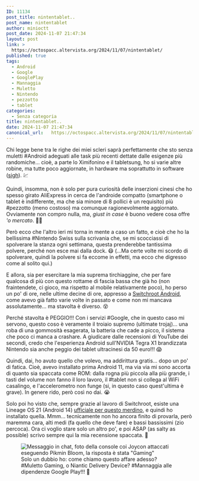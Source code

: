 ```yaml
---
ID: 11134
post_title: nintentablet..
post_name: nintentablet
author: minioctt
post_date: 2024-11-07 21:47:34
layout: post
link: >
  https://octospacc.altervista.org/2024/11/07/nintentablet/
published: true
tags:
  - Android
  - Google
  - GooglePlay
  - Mannaggia
  - Muletto
  - Nintendo
  - pezzotto
  - tablet
categories:
  - Senza categoria
title: nintentablet..
date: 2024-11-07 21:47:34
canonical_url:   https://octospacc.altervista.org/2024/11/07/nintentablet/
---
```

<!-- wp:paragraph -->
<p>Chi legge bene tra le righe dei miei scleri saprà perfettamente che sto senza muletti #Android adeguati alle task più recenti dettate dalle esigenze più randomiche... cioè, a parte lo Ximifonino e il tabletsung, ho si varie altre robine, ma tutte poco aggiornate, in hardware ma soprattutto in software (<a href="/microblog-mirror/2024/10/31/androvecchiaia/">sigh</a>). 💹️</p>
<!-- /wp:paragraph -->

<!-- wp:paragraph -->
<p>Quindi, insomma, non è solo per pura curiosità delle inserzioni cinesi che ho spesso girato AliExpress in cerca de l'androide compatto (smartphone o tablet è indifferente, ma che sia minore di 8 pollici è un requisito) più #pezzotto (meno costoso) ma comunque ragionevolmente aggiornato. Ovviamente non compro nulla, ma, <em>giust in case</em> è buono vedere cosa offre <em>'o mercato</em>. 🤑️🤑️</p>
<!-- /wp:paragraph -->

<!-- wp:paragraph -->
<p>Però ecco che l'altro ieri mi torna in mente a caso un fatto, e cioè che ho la bellissima #Nintendo Swiss sulla scrivania che, se mi scocciassi di spolverare la stanza ogni settimana, questa prenderebbe tantissima polvere, perché non esce mai dalla dock. 😷️ (...Ma certe volte mi scordo di spolverare, quindi la polvere si fa eccome in effetti, ma ecco che digresso come al solito qui.)</p>
<!-- /wp:paragraph -->

<!-- wp:paragraph -->
<p>E allora, sia per esercitare la mia suprema tirchiaggine, che per fare qualcosa di più con questo rottame di fascia bassa che già ho (non fraintendete, ci gioco, ma rispetto al mobile relativamente poco), ho perso un po' di ore, nelle ultime decine di ore, appresso a <a href="https://wiki.switchroot.org/wiki/android">Switchroot Android</a>, come avevo già fatto varie volte in passato e come non mi mancava assolutamente... ma stavolta è diverso. 😵️</p>
<!-- /wp:paragraph -->

<!-- wp:paragraph -->
<p>Perché stavolta è PEGGIO!!! Con i servizi #Google, che in questo caso mi servono, questo coso è veramente il troiaio supremo (ultimate trojaj)... una roba di una gommosità esagerata, la batteria che cade a picco, il sistema che poco ci manca a crashare. A giudicare dalle recensioni di YouTube dei secondi, credo che l'esperienza Android sull'NVIDIA Tegra X1 brandizzata Nintendo sia anche peggio dei tablet ultracinesi da 50 euro!!! 😱️</p>
<!-- /wp:paragraph -->

<!-- wp:paragraph -->
<p>Quindi, dai, ho avuto quello che volevo, ma addirittura gratis... dopo un po' di fatica. Cioè, avevo installato prima Android 11, ma via via mi sono accorta di quanto sia spaccata come ROM: dalla rogna più piccola alla più grande, i tasti del volume non fanno il loro lavoro, il #tablet non si collega al WiFi casalingo, e l'accelerometro non funge (si, in questo caso quest'ultima è grave). In genere rido, però così no dai. 😭️</p>
<!-- /wp:paragraph -->

<!-- wp:paragraph -->
<p>Solo poi ho visto che, sempre grazie al lavoro di Switchroot, esiste una Lineage OS 21 (Android 14) <a href="https://wiki.lineageos.org/devices/nx_tab/">ufficiale per questo merdino</a>, e quindi ho installato quella. Mmm... tecnicamente non ho ancora finito di provarla, però maremma cara, alti medi (fa quello che deve fare) e bassi bassissimi (zio percoca). Ora ci voglio stare solo un altro po', e poi ASAP (as salty as possible) scrivo sempre qui la mia recensione spaccata. 🥱️</p>
<!-- /wp:paragraph -->

<!-- wp:paragraph -->
<p></p>
<!-- /wp:paragraph -->

<!-- wp:image {"id":11138,"sizeSlug":"large","linkDestination":"none"} -->
<figure class="wp-block-image size-large"><img src="{{site.cdnurl}}/assets/uploads/2024/11/image-3-960x877.png" alt="Messaggio in chat, foto della console coi Joycon attaccati eseguendo Pikmin Bloom, la risposta è stata &quot;Gaming&quot;" class="wp-image-11138"/><figcaption class="wp-element-caption">Solo un dubbio ho: come chiamo questo affare adesso? #Muletto Gaming, o Niantic Delivery Device? #Mannaggia alle dipendenze Google Play!!! 🙏️</figcaption></figure>
<!-- /wp:image -->